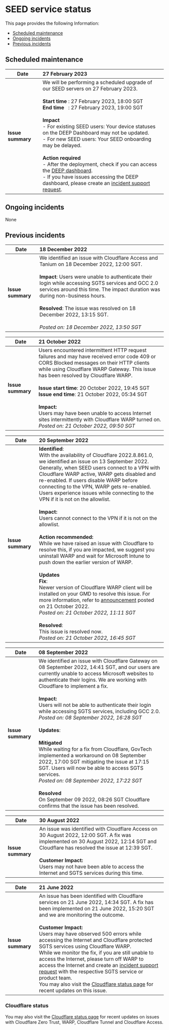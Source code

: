 # SEED service status

This page provides the following Information:
- [Scheduled maintenance](#scheduled-maintenance)
- [Ongoing incidents](#ongoing-incidents)
- [Previous incidents](#previous-incidents)

## Scheduled maintenance

| Date | 27 February 2023 |
| ------------- |:-------------|
| **Issue summary** | We will be performing a scheduled upgrade of our SEED servers on 27 February 2023.<br><br>**Start time** : 27 February 2023, 18:00 SGT<br>**End time**&nbsp;&nbsp;&nbsp;: 27 February 2023, 19:00 SGT<br><br>**Impact**<br>- For existing SEED users: Your device statuses on the DEEP Dashboard may not be updated.<br>- For new SEED users: Your SEED onboarding may be delayed.<br><br>**Action required**<br>- After the deployment, check if you can access the [DEEP dashboard](https://dashboard.deep.tech.gov.sg/).<br>- If you have issues accessing the DEEP dashboard, please create an [incident support request](raise-an-incident-support-request). |


## Ongoing incidents

None

## Previous incidents

| Date | 18 December 2022 |
| ------------- |:-------------|
| **Issue summary** | We identified an issue with Cloudflare Access and Tanium on 18 December 2022, 12:00 SGT. <br><br>**Impact**: Users were unable to authenticate their login while accessing SGTS services and GCC 2.0 services around this time. The impact duration was during non-business hours.<br><br>**Resolved**: The issue was resolved on 18 December 2022, 13:15 SGT. <br><br>*Posted on: 18 December 2022, 13:50 SGT*



| Date | 21 October 2022 |
| ------------- |:-------------|
|**Issue summary** | Users encountered intermittent HTTP request failures and may have received error code 409 or CORS Blocked messages on their HTTP clients while using Cloudflare WARP Gateway. This issue has been resolved by Cloudflare WARP.<br><br>**Issue start time**: 20 October 2022, 19:45 SGT<br>**Issue end time**: 21 October 2022, 05:34 SGT<br><br>**Impact:**<br> Users may have been unable to access Internet sites intermittently with Cloudflare WARP turned on.<br>*Posted on: 21 October 2022, 09:50 SGT* |

| Date | 20 September 2022 |
| ------------- |:-------------|
| **Issue summary** | **Identified**:<br>With the availability of Cloudflare 2022.8.861.0, we identified an issue on 13 September 2022.<br>Generally, when SEED users connect to a VPN with Cloudflare WARP active, WARP gets disabled and re-enabled. If users disable WARP before connecting to the VPN, WARP gets re-enabled.<br>Users experience issues while connecting to the VPN if it is not on the allowlist.<br><br>**Impact:**<br>Users cannot connect to the VPN if it is not on the allowlist.<br><br>**Action recommended:**<br>While we have raised an issue with Cloudflare to resolve this, if you are impacted, we suggest you uninstall WARP and wait for Microsoft Intune to push down the earlier version of WARP.<br><br>**Updates**<br>**Fix**:<br>Newer version of Cloudflare WARP client will be installed on your GMD to resolve this issue. For more information, refer to [announcement](https://docs.developer.tech.gov.sg/docs/security-suite-for-engineering-endpoint-devices/announcements) posted on 21 October 2022.<br>*Posted on: 21 October 2022, 11:11 SGT*<br><br>**Resolved**:<br> This issue is resolved now.<br>*Posted on: 21 October 2022, 16:45 SGT*|

| Date | 08 September 2022 |
| ------------- |:-------------|
|**Issue summary** | We identified an issue with Cloudflare Gateway on 08 September 2022, 14:41 SGT, and our users are currently unable to access Microsoft websites to authenticate their logins. We are working with Cloudflare to implement a fix.<br><br>**Impact:**<br>Users will not be able to authenticate their login while accessing SGTS services, including GCC 2.0.<br>*Posted on: 08 September 2022, 16:28 SGT*<br><br>**Updates**:<br><br>**Mitigated**<br> While waiting for a fix from Cloudflare, GovTech implemented a workaround on 08 September 2022, 17:00 SGT mitigating the issue at 17:15 SGT. Users will now be able to access SGTS services.<br>*Posted on: 08 September 2022, 17:22 SGT*<br><br>**Resolved** <br>On September 09 2022, 08:26 SGT Cloudflare confirms that the issue has been resolved. |

| Date| 30 August 2022|
| ------------- |:-------------|
|**Issue summary** | An issue was identified with Cloudflare Access on 30 August 2022, 12:00 SGT. A fix was implemented on 30 August 2022, 12:14 SGT and Cloudflare has resolved the issue at 12:39 SGT.<br><br>**Customer Impact:**<br>Users may not have been able to access the Internet and SGTS services during this time.|

| Date| 21 June 2022|
| ------------- |:-------------|
|**Issue summary** | An issue has been identified with Cloudflare services on 21 June 2022, 14:34 SGT. A fix has been implemented on 21 June 2022, 15:20 SGT and we are monitoring the outcome.<br><br>**Customer Impact:**<br> Users may have observed 500 errors while accessing the Internet and Cloudflare protected SGTS services using Cloudflare WARP.<br>While we monitor the fix, if you are still unable to access the Internet, please turn off WARP to access the Internet and create an [incident support request](raise-an-incident-support-request) with the respective SGTS service or product team.<br>You may also visit the [Cloudflare status page](https://www.Cloudflarestatus.com/) for recent updates on this issue.|

### Cloudflare status

You may also visit the [Cloudflare status page](https://www.Cloudflarestatus.com/) for recent updates on issues with Cloudflare Zero Trust, WARP, Cloudflare Tunnel and Cloudflare Access.
